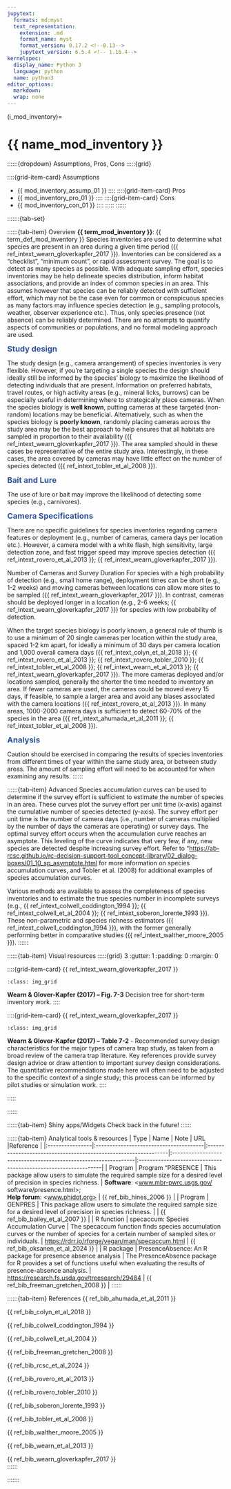 ```yaml
---
jupytext:
  formats: md:myst
  text_representation:
    extension: .md
    format_name: myst
    format_version: 0.17.2 <!--0.13-->
    jupytext_version: 6.5.4 <!-- 1.16.4-->
kernelspec:
  display_name: Python 3
  language: python
  name: python3
editor_options: 
  markdown: 
  wrap: none
---
```

(i_mod_inventory)=
# {{ name_mod_inventory }}

::::::{dropdown} Assumptions, Pros, Cons
:::::{grid}

::::{grid-item-card} Assumptions
- {{ mod_inventory_assump_01 }}
::::
::::{grid-item-card} Pros
- {{ mod_inventory_pro_01 }}
::::
::::{grid-item-card} Cons
- {{ mod_inventory_con_01 }}
::::
:::::
::::::

:::::::{tab-set}

::::::{tab-item} Overview
**{{ term_mod_inventory }}**: {{ term_def_mod_inventory }}
Species inventories are used to determine what species are present in an area during a given time period ({{ ref_intext_wearn_gloverkapfer_2017 }}). Inventories can be considered as a “checklist”, “minimum count”, or rapid assessment survey. The goal is to detect as many species as possible. With adequate sampling effort, species inventories may be help delineate species distribution, inform habitat associations, and provide an index of common species in an area. This assumes however that species can be reliably detected with sufficient effort, which may not be the case even for common or conspicuous species as many factors may influence species detection (e.g., sampling protocols, weather, observer experience etc.). Thus, only species presence (not absence) can be reliably determined. There are no attempts to quantify aspects of communities or populations, and no formal modeling approach are used. 

**<font size="4"><span style="color:#2F5496">Study design</font></span>**

The study design (e.g., camera arrangement) of species inventories is very flexible. However, if you’re targeting a single species the design should ideally still be informed by the species’ biology to maximize the likelihood of detecting individuals that are present. Information on preferred habitats, travel routes, or high activity areas (e.g., mineral licks, burrows) can be especially useful in determining where to strategically place cameras. When the species biology is **well known**, putting cameras at these targeted (non-random) locations may be beneficial. Alternatively, such as when the species biology is **poorly known**, randomly placing cameras across the study area may be the best approach to help ensures that all habitats are sampled in proportion to their availability ({{ ref_intext_wearn_gloverkapfer_2017 }}). The area sampled should in these cases be representative of the entire study area. Interestingly, in these cases, the area covered by cameras may have little effect on the number of species detected ({{ ref_intext_tobler_et_al_2008 }}).

**<font size="4"><span style="color:#2F5496"> Bait and Lure </font></span>**

The use of lure or bait may improve the likelihood of detecting some species (e.g., carnivores). 

**<font size="4"><span style="color:#2F5496"> Camera Specifications</font></span>**

There are no specific guidelines for species inventories regarding camera features or deployment (e.g., number of cameras, camera days per location etc.). However, a camera model with a white flash, high sensitivity, large detection zone, and fast trigger speed may improve species detection ({{ ref_intext_rovero_et_al_2013 }}; {{ ref_intext_wearn_gloverkapfer_2017 }}). 

Number of Cameras and Survey Duration
For species with a high probability of detection (e.g., small home range), deployment times can be short (e.g., 1-2 weeks) and moving cameras between locations can allow more sites to be sampled ({{ ref_intext_wearn_gloverkapfer_2017 }}). In contrast, cameras should be deployed longer in a location (e.g., 2-6 weeks; {{ ref_intext_wearn_gloverkapfer_2017 }}) for species with low probability of detection.  

When the target species biology is poorly known, a general rule of thumb is to use a minimum of 20 single cameras per location within the study area, spaced 1-2 km apart, for ideally a minimum of 30 days per camera location and 1,000 overall camera days ({{ ref_intext_colyn_et_al_2018 }}; {{ ref_intext_rovero_et_al_2013 }}; {{ ref_intext_rovero_tobler_2010 }}; {{ ref_intext_tobler_et_al_2008 }}; {{ ref_intext_wearn_et_al_2013 }}; {{ ref_intext_wearn_gloverkapfer_2017 }}). The more cameras deployed and/or locations sampled, generally the shorter the time needed to inventory an area. If fewer cameras are used, the cameras could be moved every 15 days, if feasible, to sample a larger area and avoid any biases associated with the camera locations ({{ ref_intext_rovero_et_al_2013 }}). In many areas, 1000-2000 camera days is sufficient to detect 60-70% of the species in the area ({{ ref_intext_ahumada_et_al_2011 }}; {{ ref_intext_tobler_et_al_2008 }}).  

**<font size="4"><span style="color:#2F5496"> Analysis</font></span>**

Caution should be exercised in comparing the results of species inventories from different times of year within the same study area, or between study areas. The amount of sampling effort will need to be accounted for when examining any results.
::::::

::::::{tab-item} Advanced
Species accumulation curves can be used to determine if the survey effort is sufficient to estimate the number of species in an area. These curves plot the survey effort per unit time (x-axis) against the cumulative number of species detected (y-axis). The survey effort per unit time is the number of camera days (i.e., number of cameras multiplied by the number of days the cameras are operating) or survey days. The optimal survey effort occurs when the accumulation curve reaches an asymptote. This leveling of the curve indicates that very few, if any, new species are detected despite increasing survey effort. Refer to “<https://ab-rcsc.github.io/rc-decision-support-tool_concept-library/02_dialog-boxes/01_10_sp_asymptote.html> for more information on species accumulation curves, and Tobler et al. (2008) for additional examples of species accumulation curves. 

Various methods are available to assess the completeness of species inventories and to estimate the true species number in incomplete surveys (e.g., {{ ref_intext_colwell_coddington_1994 }}; {{ ref_intext_colwell_et_al_2004 }}; {{ ref_intext_soberon_lorente_1993 }}). These non-parametric and species richness estimators ({{ ref_intext_colwell_coddington_1994 }}), with the former generally performing better in comparative studies ({{ ref_intext_walther_moore_2005  }}).
::::::

::::::{tab-item} Visual resources
:::::{grid} 3
:gutter: 1
:padding: 0
:margin: 0

::::{grid-item-card} {{ ref_intext_wearn_gloverkapfer_2017 }}
```{figure} ../03_images/03_image_files/wearn_gloverkapfer_2017_fig7_3.png
:class: img_grid
```
**Wearn & Glover-Kapfer (2017) – Fig. 7-3** Decision tree for short-term inventory work.
::::

::::{grid-item-card} {{ ref_intext_wearn_gloverkapfer_2017 }}
```{figure} ../03_images/03_image_files/wearn_gloverkapfer_2017_table_7_2.png 
:class: img_grid
```
**Wearn & Glover-Kapfer (2017) – Table 7-2** - Recommended survey design characteristics for the major types of camera trap study, as taken from a broad review of the camera trap literature. Key references provide survey design advice or draw attention to important survey design considerations. The quantitative recommendations made here will often need to be adjusted to the specific context of a single study; this process can be informed by pilot studies or simulation work.
::::

:::::

::::::

::::::{tab-item} Shiny apps/Widgets
Check back in the future!
::::::

::::::{tab-item} Analytical tools & resources
| Type | Name | Note | URL |Reference |
|:----------------|:---------------------------------------|:----------------------------------------------------------------|:----------------------------------------------------------------|:----------------------------------------------------------------|
| Program | Program “PRESENCE |  This package allow users to simulate the required sample size for a desired level of precision in species richness. | **Software**: <www.mbr-pwrc.usgs.gov/ software/presence.html>;<br>**Help forum**: <www.phidot.org> | {{ ref_bib_hines_2006 }} |
| Program | GENPRES | This package allow users to simulate the required sample size for a desired level of precision in species richness. |  | {{ ref_bib_bailey_et_al_2007 }} |
| R function | specaccum: Species Accumulation Curve | The specaccum function finds species accumulation curves or the number of species for a certain number of sampled sites or individuals. | <https://rdrr.io/rforge/vegan/man/specaccum.html> | {{ ref_bib_oksanen_et_al_2024 }} |
| R package | PresenceAbsence: An R package for presence absence analysis | The PresenceAbsence package for R provides a set of functions useful when evaluating
the results of presence-absence analysis. | <https://research.fs.usda.gov/treesearch/29484> | {{ ref_bib_freeman_gretchen_2008 }} |
::::::

::::::{tab-item} References
{{ ref_bib_ahumada_et_al_2011 }}

{{ ref_bib_colyn_et_al_2018 }}

{{ ref_bib_colwell_coddington_1994 }}

{{ ref_bib_colwell_et_al_2004 }}

{{ ref_bib_freeman_gretchen_2008 }}

{{ ref_bib_rcsc_et_al_2024 }}

{{ ref_bib_rovero_et_al_2013 }}

{{ ref_bib_rovero_tobler_2010 }}

{{ ref_bib_soberon_lorente_1993 }}

{{ ref_bib_tobler_et_al_2008 }}

{{ ref_bib_walther_moore_2005 }}

{{ ref_bib_wearn_et_al_2013 }}

{{ ref_bib_wearn_gloverkapfer_2017 }}	
::::::

:::::::